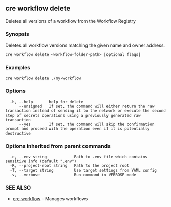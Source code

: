 ## cre workflow delete

Deletes all versions of a workflow from the Workflow Registry

### Synopsis

Deletes all workflow versions matching the given name and owner address.

```
cre workflow delete <workflow-folder-path> [optional flags]
```

### Examples

```
cre workflow delete ./my-workflow
```

### Options

```
  -h, --help       help for delete
      --unsigned   If set, the command will either return the raw transaction instead of sending it to the network or execute the second step of secrets operations using a previously generated raw transaction
      --yes        If set, the command will skip the confirmation prompt and proceed with the operation even if it is potentially destructive
```

### Options inherited from parent commands

```
  -e, --env string            Path to .env file which contains sensitive info (default ".env")
  -R, --project-root string   Path to the project root
  -T, --target string         Use target settings from YAML config
  -v, --verbose               Run command in VERBOSE mode
```

### SEE ALSO

* [cre workflow](cre_workflow.md)	 - Manages workflows

